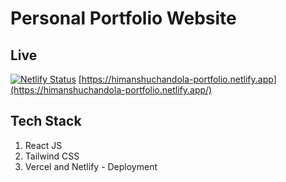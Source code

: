 # Personal Portfolio Website
## Live
[![Netlify Status](https://api.netlify.com/api/v1/badges/749dbd9b-d495-4b6b-9864-738cd8a74f0d/deploy-status)](https://app.netlify.com/sites/himanshuchandola-portfolio/deploys)
[https://himanshuchandola-portfolio.netlify.app](https://himanshuchandola-portfolio.netlify.app/)

## Tech Stack
1) React JS
2) Tailwind CSS
3) Vercel and Netlify - Deployment
